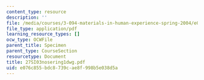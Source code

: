 ```yaml
---
content_type: resource
description: ''
file: /media/courses/3-094-materials-in-human-experience-spring-2004/e076c855bdc8739cae8f998b5e038d5a_27SI03nosering1dwg.pdf
file_type: application/pdf
learning_resource_types: []
ocw_type: OCWFile
parent_title: Specimen
parent_type: CourseSection
resourcetype: Document
title: 27SI03nosering1dwg.pdf
uid: e076c855-bdc8-739c-ae8f-998b5e038d5a
---
```

